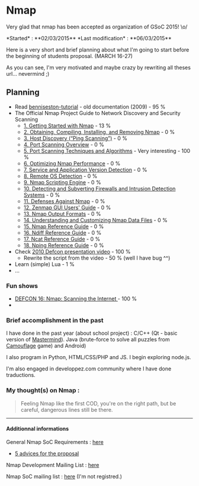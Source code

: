 <h1>Nmap</h1>
<p>Very glad that nmap has been accepted as organization of GSoC 2015! \o/ </p> 
*Started* : **02/03/2015**
*Last modification* : **06/03/2015**

<p>Here is a very short and brief planning about what I'm going to start before the beginning of students proposal. (MARCH 16-27)</p>
<p>As you can see, I'm very motivated and maybe crazy by rewriting all theses url... nevermind ;)</p>

<h2>Planning</h2>
<ul>
  <li>Read <a href="http://nmap.org/bennieston-tutorial/">benniseston-tutorial</a> - old documentation (2009) - 95 %</li>
  <li>The Official Nmap Project Guide to Network Discovery and Security Scanning
    <ul>
      <li><a href="http://nmap.org/book/intro.html">1. Getting Started with Nmap</a> - 13 %</li>
      <li><a href="http://nmap.org/book/install.html">2. Obtaining, Compiling, Installing, and Removing Nmap</a> - 0 %</li>
      <li><a href="http://nmap.org/book/host-discovery.html">3. Host Discovery (“Ping Scanning”)</a> - 0 %</li>
      <li><a href="http://nmap.org/book/host-discovery.html">4. Port Scanning Overview</a> - 0 %</li>
      <li><a href="http://nmap.org/book/scan-methods.html">5. Port Scanning Techniques and Algorithms</a> - Very interesting - 100 %</li>
      <li><a href="http://nmap.org/book/performance.html">6. Optimizing Nmap Performance</a> - 0 %</li>
      <li><a href="http://nmap.org/book/vscan.html">7. Service and Application Version Detection</a> - 0 %</li>
      <li><a href="http://nmap.org/book/osdetect.html">8. Remote OS Detection</a> - 0 %</li>
      <li><a href="http://nmap.org/book/nse.html">9. Nmap Scripting Engine</a> - 0 %</li>
      <li><a href="http://nmap.org/book/firewalls.html">10. Detecting and Subverting Firewalls and Intrusion Detection Systems</a> - 0 %</li>
      <li><a href="http://nmap.org/book/defenses.html">11. Defenses Against Nmap</a> - 0 %</li>
      <li><a href="http://nmap.org/book/zenmap.html">12. Zenmap GUI Users' Guide</a> - 0 %</li>
      <li><a href="http://nmap.org/book/output.html">13. Nmap Output Formats</a> - 0 %</li>
      <li><a href="http://nmap.org/book/data-files.html">14. Understanding and Customizing Nmap Data Files</a> - 0 %</li>
      <li><a href="http://nmap.org/book/man.html">15. Nmap Reference Guide</a> - 0 %</li>
      <li><a href="http://nmap.org/book/ndiff-man.html">16. Ndiff Reference Guide</a> - 0 %</li>
      <li><a href="http://nmap.org/book/ncat-man.html">17. Ncat Reference Guide</a> - 0 %</li>
      <li><a href="http://nmap.org/book/nping-man.html">18. Nping Reference Guide</a> - 0 %</li>
    </ul>
  </li>
  <li>Check <a href="http://nmap.org/presentations/BHDC10/">2010 Defcon presentation video</a> - 100 %
    <ul>
      <li>Rewrite the script from the video - 50 % (well I have bug ^^)</li>
    </ul>
  </li>
  <li>Learn (simple) Lua - 1 %</li>
  <li>...</li>
</ul>

<h3>Fun shows</h3>
<ul>
  <li><a href="https://www.youtube.com/watch?v=Hk-21p2m8YY">DEFCON 16: Nmap: Scanning the Internet </a> - 100 %<li>
</ul>

<h3>Brief accomplishment in the past</h3>
<p>I have done in the past year (about school project) : C/C++ (Qt - basic version of <a href="https://github.com/s0h3ck/Mastermind">Mastermind</a>). Java (brute-force to solve all puzzles from <a href="https://github.com/s0h3ck/Camouflage">Camouflage</a> game) and Android)</p>
 <p>I also program in Python, HTML/CSS/PHP and JS. I begin exploring node.js.</p>
 <p>I'm also engaged in developpez.com community where I have done traductions.</p>

<h3>My thought(s) on Nmap :</h3>
<blockquote>Feeling Nmap like the first COD, you're on the right path, but be careful, dangerous lines still be there.</blockquote>

<hr>
<h4>Additionnal informations</h4>
<p>General Nmap SoC Requirements : <a href="http://nmap.org/soc/GeneralRequirements.html">here</a></p>
<ul>
  <li><a href="http://www.di.ens.fr/~baghdadi/TXT_blog/5_advices_to_get_your_proposal_accepted.lyx.html">5 advices for the proposal</a></li>
</ul>

<p>Nmap Development Mailing List : <a href="http://seclists.org/nmap-dev/">here</a></p>
<p>Nmap SoC mailing list : <a href="https://nmap.org/mailman/listinfo/soc">here</a> (I'm not registred.)</p>
